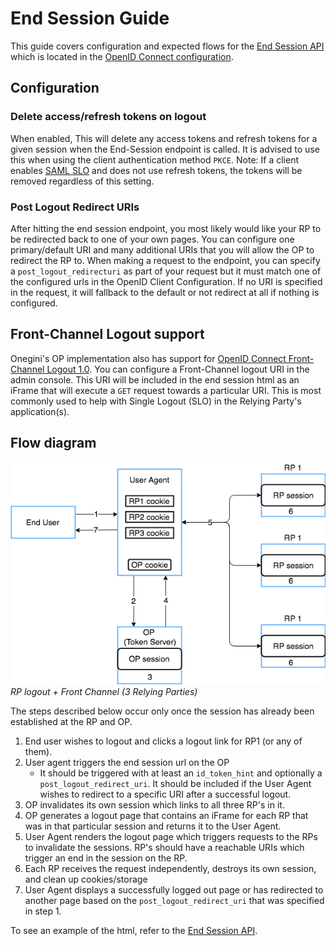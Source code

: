 # End Session Guide

This guide covers configuration and expected flows for the [End Session API](../../../api-reference/oidc/session-management/end-session.md) which is located 
in the [OpenID Connect configuration](../../web-clients/web-client-configuration.md#enabling-openid-connect-capability).

## Configuration


### Delete access/refresh tokens on logout
When enabled, This will delete any access tokens and refresh tokens for a given session when the End-Session endpoint is called. It is advised to use this when
using the client authentication method `PKCE`. Note: If a client enables [SAML SLO](../../technical-app-management/idp-saml-sp-config/idp-saml-sp-config.md#slo-enabled)
and does not use refresh tokens, the tokens will be removed regardless of this setting.

### Post Logout Redirect URIs

After hitting the end session endpoint, you most likely would like your RP to be redirected back to one of your own pages. You can configure one 
primary/default URI and many additional URIs that you will allow the OP to redirect the RP to. When making a request to the endpoint, you can specify a
`post_logout_redirecturi` as part of your request but it must match one of the configured urls in the OpenID Client Configuration. If no URI is specified in the
request, it will fallback to the default or not redirect at all if nothing is configured.

## Front-Channel Logout support

Onegini's OP implementation also has support for [OpenID Connect Front-Channel Logout 1.0](https://openid.net/specs/openid-connect-frontchannel-1_0.html). You
can configure a Front-Channel logout URI in the admin console. This URI will be included in the end session html as an iFrame that will execute a
`GET` request towards a particular URI. This is most commonly used to help with Single Logout (SLO) in the Relying Party's application(s).


## Flow diagram

![RP logout + Front Channel (3 Relying Parties)](img/FrontChannel.png)  
_RP logout + Front Channel (3 Relying Parties)_

The steps described below occur only once the session has already been established at the RP and OP.

1. End user wishes to logout and clicks a logout link for RP1 (or any of them).
2. User agent triggers the end session url on the OP
    * It should be triggered with at least an `id_token_hint` and optionally a `post_logout_redirect_uri`. It should be included if the User
      Agent wishes to redirect to a specific URI after a successful logout.
3. OP invalidates its own session which links to all three RP's in it.
4. OP generates a logout page that contains an iFrame for each RP that was in that particular session and returns it to the User Agent.
5. User Agent renders the logout page which triggers requests to the RPs to invalidate the sessions. RP's should have a reachable URIs which
   trigger an end in the session on the RP.
6. Each RP receives the request independently, destroys its own session, and clean up cookies/storage
7. User Agent displays a successfully logged out page or has redirected to another page based on the `post_logout_redirect_uri` that was
   specified in step 1.

To see an example of the html, refer to the [End Session API](../../../api-reference/oidc/session-management/end-session.md#front-channel-logout-support).
